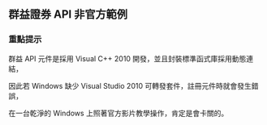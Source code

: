 ## 群益證券 API 非官方範例

### 重點提示

群益 API 元件是採用 Visual C++ 2010 開發，並且封裝標準函式庫採用動態連結，

因此若 Windows 缺少 Visual Studio 2010 可轉發套件，註冊元件時就會發生錯誤，

在一台乾淨的 Windows 上照著官方影片教學操作，肯定是會卡關的。

